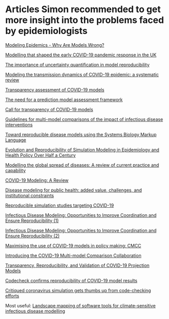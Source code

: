 # Articles Simon recommended to get more insight into the problems faced by epidemiologists

[Modeling Epidemics - Why Are Models Wrong?](https://www.frontiersin.org/articles/10.3389/fpubh.2021.754746/full)

[Modelling that shaped the early COVID-19 pandemic response in the UK](https://royalsocietypublishing.org/doi/10.1098/rstb.2021.0001)

[The importance of uncertainty quantification in model reproducibility](https://royalsocietypublishing.org/doi/10.1098/rsta.2020.0071)

[Modeling the transmission dynamics of COVID-19 epidemic: a systematic review](https://www.ncbi.nlm.nih.gov/pmc/articles/PMC7718076/)

[Transparency assessment of COVID-19 models](https://www.thelancet.com/pdfs/journals/langlo/PIIS2214-109X(20)30447-2.pdf)

[The need for a prediction model assessment framework](https://www.thelancet.com/journals/langlo/article/PIIS2214-109X(21)00022-X/fulltext)

[Call for transparency of COVID-19 models](https://www.science.org/doi/10.1126/science.abb8637)

[Guidelines for multi-model comparisons of the impact of infectious disease interventions](https://bmcmedicine.biomedcentral.com/articles/10.1186/s12916-019-1403-9)

[Toward reproducible disease models using the Systems Biology Markup Language](https://journals.sagepub.com/doi/full/10.1177/0037549718793214)

[Evolution and Reproducibility of Simulation Modeling in Epidemiology and Health Policy Over Half a Century](https://academic.oup.com/epirev/article/43/1/166/6368046)

[Modelling the global spread of diseases: A review of current practice and capability](https://www.ncbi.nlm.nih.gov/pmc/articles/PMC6227252/)

[COVID-19 Modeling: A Review](https://papers.ssrn.com/sol3/papers.cfm?abstract_id=3899127)

[Disease modeling for public health: added value, challenges, and institutional constraints](https://link.springer.com/article/10.1057/s41271-019-00206-0)

[Reproducible simulation studies targeting COVID-19](https://www.ebi.ac.uk/biomodels/covid-19)

[Infectious Disease Modeling: Opportunities to Improve Coordination and Ensure Reproducibility (1)](https://www.gao.gov/products/gao-20-372)

[Infectious Disease Modeling: Opportunities to Improve Coordination and Ensure Reproducibility (2)](https://www.gao.gov/assets/gao-20-372.pdf)

[Maximising the use of COVID-19 models in policy making: CMCC](https://decidehealth.world/CMCC)

[Introducing the COVID-19 Multi-model Comparison Collaboration](https://www.cgdev.org/blog/introducing-covid-19-multi-model-comparison-collaboration)

[Transparency, Reproducibility, and Validation of COVID-19 Projection Models](https://publichealth.jhu.edu/2020/transparency-reproducibility-and-validation-of-covid-19-projection-models)

[Codecheck confirms reproducibility of COVID-19 model results](https://www.imperial.ac.uk/news/197875/codecheck-confirms-reproducibility-covid-19-model-results/)

[Critiqued coronavirus simulation gets thumbs up from code-checking efforts](https://www.nature.com/articles/d41586-020-01685-y)

Most useful: [Landscape mapping of software tools for climate-sensitive infectious disease modelling](https://wellcome.org/reports/landscape-mapping-software-tools-climate-sensitive-infectious-disease-modelling)
